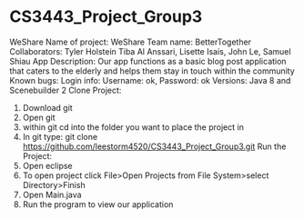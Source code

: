 # CS3443_Project_Group3
WeShare
Name of project: WeShare
Team name: BetterTogether
Collaborators: Tyler Holstein Tiba Al Anssari, Lisette Isais, John Le, Samuel Shiau
App Description: Our app functions as a basic blog post application that caters to the elderly and helps them stay in touch within the community 
Known bugs: 
Login info: Username: ok, Password: ok
Versions: Java 8 and Scenebuilder 2
Clone Project:
1. Download git
2. Open git
3. within git cd into the folder you want to place the project in
4. In git type: git clone https://github.com/leestorm4520/CS3443_Project_Group3.git
Run the Project:
1. Open eclipse
2. To open project click File>Open Projects from File System>select Directory>Finish
3. Open Main.java
4. Run the program to view our application
